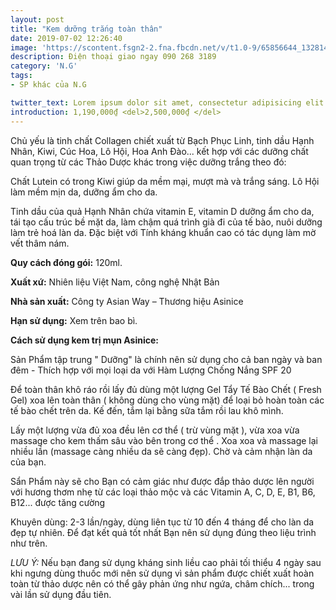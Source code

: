 ```yaml
---
layout: post
title: "Kem dưỡng trắng toàn thân"
date: 2019-07-02 12:26:40
image: 'https://scontent.fsgn2-2.fna.fbcdn.net/v/t1.0-9/65856644_1328144084006360_3379202722858270720_n.jpg?_nc_cat=100&_nc_oc=AQmVohKVauaUjVwpAJQ_fmdMsZyn11qWi6uGqWomWUnV8FlwXQXFGpucfvQSj8ZeDNg&_nc_ht=scontent.fsgn2-2.fna&oh=0524bc8eb17b9b3c93f58813a91647d9&oe=5DC10019'
description: Điện thoại giao ngay 090 268 3189
category: 'N.G'
tags:
- SP khác của N.G

twitter_text: Lorem ipsum dolor sit amet, consectetur adipisicing elit.
introduction: 1,190,000₫ <del>2,500,000₫ </del>
---
```


Chủ yếu là tinh chất Collagen chiết xuất từ Bạch Phục Linh, tinh dầu Hạnh Nhân, Kiwi, Cúc Hoa, Lô Hội, Hoa Anh Đào... kết hợp với các dưỡng chất quan trọng từ các Thảo Dược khác trong việc dưỡng trắng theo đó:

Chất Lutein có trong Kiwi giúp da mềm mại, mượt mà và trắng sáng. Lô Hội làm mềm mịn da, dưỡng ẩm cho da. 

Tinh dầu của quả Hạnh Nhân chứa vitamin E, vitamin D dưỡng ẩm cho da, tái tạo cấu trúc bề mặt da, làm chậm quá trình già đi của tế bào, nuôi dưỡng làm trẻ hoá làn da. Đặc biệt với Tính kháng khuẩn cao có tác dụng  làm mờ vết thâm nám.

**Quy cách đóng gói:** 120ml.

**Xuất xứ:** Nhiên liệu Việt Nam, công nghệ Nhật Bản

**Nhà sản xuất:** Công ty Asian Way – Thương hiệu Asinice 

**Hạn sử dụng:** Xem trên bao bì.

**Cách sử dụng kem trị mụn Asinice:**

Sản Phẩm tập trung " Dưỡng" là chính nên sử dụng cho cả ban ngày và ban đêm - Thích hợp với mọi loại da với Hàm Lượng Chống Nắng SPF 20

Để toàn thân khô ráo rồi lấy đủ dùng một lượng Gel Tẩy Tế Bào Chết ( Fresh Gel)  xoa lên toàn thân ( không dùng cho vùng mặt) để loại bỏ hoàn toàn các tế bào chết trên da. Kế đến, tắm lại bằng sữa tắm rồi lau khô mình.

Lấy một lượng vừa đủ xoa đều lên cơ thể ( trừ vùng mặt ), vừa xoa vừa massage cho kem thấm sâu vào bên trong cơ thể . Xoa xoa và massage lại nhiều lần (massage càng nhiều da sẽ càng đẹp). Chờ và cảm nhận làn da của bạn. 

Sẩn Phẩm này sẽ cho Bạn có cảm giác như được đắp thảo dược lên người với hương thơm nhẹ từ các loại thảo mộc và các Vitamin A, C, D, E, B1, B6, B12... được tăng cường

Khuyên dùng: 2-3 lần/ngày, dùng liên tục từ 10 đến 4 tháng để cho làn da đẹp tự nhiên. Để đạt kết quả tốt nhất Bạn nên sử dụng đúng theo liệu trình như trên.

*LƯU Ý:* Nếu bạn đang sử dụng  kháng sinh liều cao phải tối thiểu 4 ngày sau khi ngưng dùng thuốc mới nên sử dụng vì sản phẩm được chiết xuất hoàn toàn từ thảo dược nên có thể gây phản ứng như ngứa, châm chích... trong vài lần sử dụng đầu tiên.